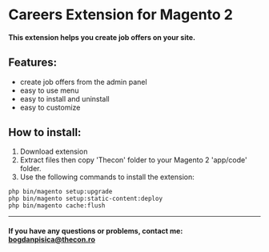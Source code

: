# Careers Extension for Magento 2

#### This extension helps you create job offers on your site.

## Features:
- create job offers from the admin panel
- easy to use menu
- easy to install and uninstall
- easy to customize

## How to install:
1. Download extension
2. Extract files then copy 'Thecon' folder to your Magento 2 'app/code' folder.
3. Use the following commands to install the extension:

```
php bin/magento setup:upgrade
php bin/magento setup:static-content:deploy
php bin/magento cache:flush
```
___________________________________________________________________________________________________
#### If you have any questions or problems, contact me: <a href="mailto:bogdanpisica@thecon.ro">bogdanpisica@thecon.ro</a>
